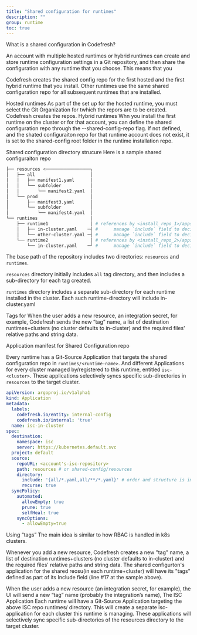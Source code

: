```yaml
---
title: "Shared configuration for runtimes"
description: ""
group: runtime
toc: true
---
```


What is a shared configuration in Codefresh?

An account with multiple hosted runtimes or hybrid runtimes can create and store runtime configuration settings in a Git repository, and then share the configuration with any runtime that you choose. This means that you 

Codefresh creates the shared config repo for the first hosted and the first hybrid runtime that you install. Other runtimes use the same shared configuration repo for all subsequent runtimes that are installed. 

Hosted runtimes
As part of the set up for the hosted runtime, you must select the Git Organization for twhich the repors are to be created. Codefresh creates the repos.
Hybrid runtimes
Whn you install the first runtime on the cluster or for that account, you can define the shared configuration repo through the --shared-config-repo flag. If not defined, and the shated configuraiton repo for that runtime account does not exist, it is set to the shared-config root folder in the runtime installation repo.

Shared configuration directory strucure
Here is a sample shared configuraiton repo



```bash
├── resources <─────────────────┐
│   ├── all                     │
│   │   ├── manifest1.yaml      │
│   │   └── subfolder           │
│   │       └── manifest2.yaml  │
│   └── prod                    │
│       ├── manifest3.yaml      │
│       └── subfolder           │
│           └── manifest4.yaml  │
└── runtimes                    │
    ├── runtime1                │ # references by <install_repo_1>/apps/runtime1/config_dir.json
    │   ├── in-cluster.yaml    ─┤ #      manage `include` field to decide which directories to sync to cluster
    │   └── other-cluster.yaml ─┤ #      manage `include` field to decide which directories to sync to cluster
    └── runtime2                │ # references by <install_repo_2>/apps/runtime2/config_dir.json
        └── in-cluster.yaml    ─┘ #      manage `include` field to decide which directories to sync to cluster
```

The  base path of the repository includes two directories: `resources` and `runtimes`.

`resources` directory initially includes `all` tag directory, and then includes a sub-directory for each tag created.

`runtimes` directory includes a separate sub-directory for each runtime installed in the cluster. Each such runtime-directory will include in-cluster.yaml

Tags for 
When the user adds a new resource, an integration secret, for example, Codefresh sends the new “tag” name, a list of destination runtimes+clusters (no cluster defaults to in-cluster) and the required files' relative paths and string data. 

Application manifest for Shared Configuration repo

Every runtime has a Git-Source Application that targets the shared configuration repo in `runtimes/<runtime-name>`. And different Applications for every cluster managed by/registered to this runtime, entitled `isc-<cluster>`. These applications selectively syncs specific sub-directories in `resources` to the target cluster.

```yaml
apiVersion: argoproj.io/v1alpha1
kind: Application
metadata:
  labels:
    codefresh.io/entity: internal-config
    codefresh.io/internal: 'true'
  name: isc-in-cluster
spec:
  destination:
    namespace: isc
    server: https://kubernetes.default.svc
  project: default
  source:
    repoURL: <account's-isc-repository>
    path: resources # or shared-config/resources
    directory:
      include: '{all/*.yaml,all/**/*.yaml}' # order and structure is imporant
      recurse: true
  syncPolicy:
    automated:
      allowEmpty: true
      prune: true
      selfHeal: true
    syncOptions:
      - allowEmpty=true
```

Using “tags”
The main idea is similar to how RBAC is handled in k8s clusters.

Whenever you add a new resource, Codefresh creates a new "tag" name, a list of destination runtimes+clusters (no cluster defaults to in-cluster) and the required files' relative paths and string data.
The shared configurton's application for the shared reosu(in each runtime+cluster) will have its "tags" defined as part of its Include field (line #17 at the sample above).

When the user adds a new resource (an integration secret, for example), the UI will send a new “tag” name (probably the integration’s name), 
The ISC Application
Each runtime will have a Git-Source Application targeting the above ISC repo runtimes/<runtime-name> directory. This will create a separate isc-<cluster> application for each cluster this runtime is managing. These applications will selectively sync specific sub-directories of the resources directory to the target cluster.